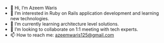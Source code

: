 - 👋 Hi, I’m Azeem Waris
- 👀 I’m interested in Ruby on Rails application development and learning new technologies.
- 🌱 I’m currently learning architecture level solutions.
- 💞️ I’m looking to collaborate on 1:1 meeting with tech experts.
- 📫 How to reach me: azeemwaris125@gmail.com

<!---
azeemwaris20/azeemwaris20 is a ✨ special ✨ repository because its `README.md` (this file) appears on your GitHub profile.
You can click the Preview link to take a look at your changes.
--->
